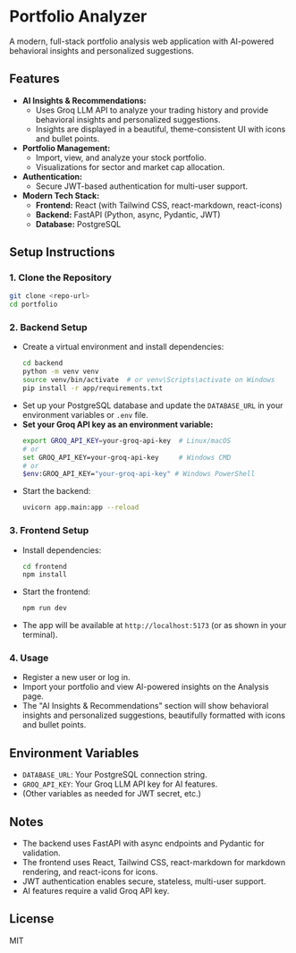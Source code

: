 # Portfolio Analyzer

A modern, full-stack portfolio analysis web application with AI-powered behavioral insights and personalized suggestions.

## Features

- **AI Insights & Recommendations:**
  - Uses Groq LLM API to analyze your trading history and provide behavioral insights and personalized suggestions.
  - Insights are displayed in a beautiful, theme-consistent UI with icons and bullet points.
- **Portfolio Management:**
  - Import, view, and analyze your stock portfolio.
  - Visualizations for sector and market cap allocation.
- **Authentication:**
  - Secure JWT-based authentication for multi-user support.
- **Modern Tech Stack:**
  - **Frontend:** React (with Tailwind CSS, react-markdown, react-icons)
  - **Backend:** FastAPI (Python, async, Pydantic, JWT)
  - **Database:** PostgreSQL

## Setup Instructions

### 1. Clone the Repository
```bash
git clone <repo-url>
cd portfolio
```

### 2. Backend Setup
- Create a virtual environment and install dependencies:
  ```bash
  cd backend
  python -m venv venv
  source venv/bin/activate  # or venv\Scripts\activate on Windows
  pip install -r app/requirements.txt
  ```
- Set up your PostgreSQL database and update the `DATABASE_URL` in your environment variables or `.env` file.
- **Set your Groq API key as an environment variable:**
  ```bash
  export GROQ_API_KEY=your-groq-api-key  # Linux/macOS
  # or
  set GROQ_API_KEY=your-groq-api-key     # Windows CMD
  # or
  $env:GROQ_API_KEY="your-groq-api-key" # Windows PowerShell
  ```
- Start the backend:
  ```bash
  uvicorn app.main:app --reload
  ```

### 3. Frontend Setup
- Install dependencies:
  ```bash
  cd frontend
  npm install
  ```
- Start the frontend:
  ```bash
  npm run dev
  ```
- The app will be available at `http://localhost:5173` (or as shown in your terminal).

### 4. Usage
- Register a new user or log in.
- Import your portfolio and view AI-powered insights on the Analysis page.
- The "AI Insights & Recommendations" section will show behavioral insights and personalized suggestions, beautifully formatted with icons and bullet points.

## Environment Variables
- `DATABASE_URL`: Your PostgreSQL connection string.
- `GROQ_API_KEY`: Your Groq LLM API key for AI features.
- (Other variables as needed for JWT secret, etc.)

## Notes
- The backend uses FastAPI with async endpoints and Pydantic for validation.
- The frontend uses React, Tailwind CSS, react-markdown for markdown rendering, and react-icons for icons.
- JWT authentication enables secure, stateless, multi-user support.
- AI features require a valid Groq API key.

## License
MIT 